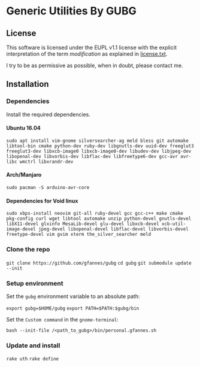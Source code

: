 Generic Utilities By GUBG
=========================

## License

This software is licensed under the EUPL v1.1 license with the explicit interpretation of the term _modification_ as explained in [license.txt](license.txt).

I try to be as permissive as possible, when in doubt, please contact me.

## Installation

### Dependencies

Install the required dependencies.

#### Ubuntu 16.04

`sudo apt install vim-gnome silversearcher-ag meld bless git automake libtool-bin cmake python-dev ruby-dev libgnutls-dev uuid-dev freeglut3 freeglut3-dev libxcb-image0 libxcb-image0-dev libudev-dev libjpeg-dev libopenal-dev libvorbis-dev libflac-dev libfreetype6-dev gcc-avr avr-libc wmctrl libxrandr-dev`

#### Arch/Manjaro

`sudo pacman -S arduino-avr-core`

#### Dependencies for Void linux

`sudo xbps-install neovim git-all ruby-devel gcc gcc-c++ make cmake pkg-config curl wget libtool automake unzip python-devel gnutls-devel libX11-devel glxinfo MesaLib-devel glu-devel libxcb-devel xcb-util-image-devel jpeg-devel libopenal-devel libflac-devel libvorbis-devel freetype-devel vim gvim xterm the_silver_searcher meld`

### Clone the repo

`git clone https://github.com/gfannes/gubg`
`cd gubg`
`git submodule update --init`

### Setup environment

Set the `gubg` environment variable to an absolute path:

`export gubg=$HOME/gubg`
`export PATH=$PATH:$gubg/bin`

Set the `Custom command` in the `gnome-terminal`:

`bash --init-file /<path_to_gubg>/bin/personal.gfannes.sh`

### Update and install

`rake uth`
`rake define`

